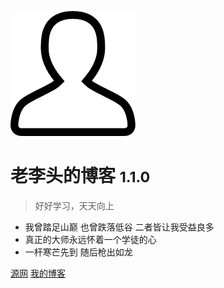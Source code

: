 ![首页](login.png)
# 老李头的博客 <small>1.1.0</small>

> 好好学习，天天向上

- 我曾踏足山巅 也曾跌落低谷 二者皆让我受益良多
- 真正的大师永远怀着一个学徒的心
- 一杆寒芒先到 随后枪出如龙

[源网](https://github.com/docsifyjs/docsify/)
[我的博客](/README)